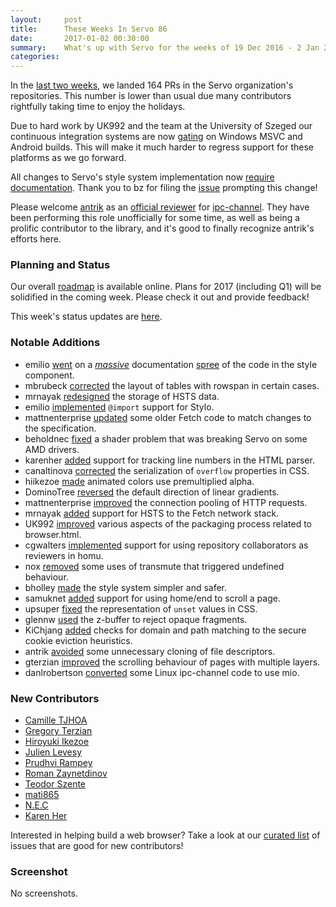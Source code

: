```yaml
---
layout:     post
title:      These Weeks In Servo 86
date:       2017-01-02 00:30:00
summary:    What's up with Servo for the weeks of 19 Dec 2016 - 2 Jan 2017
categories:
---
```


In the [last two weeks](https://github.com/pulls?utf8=%E2%9C%93&q=is%3Apr+is%3Amerged+closed%3A2016-12-19..2017-01-02+user%3Aservo+),
we landed 164 PRs in the Servo organization's repositories. This number is lower than usual due many contributors rightfully
taking time to enjoy the holidays.

Due to hard work by UK992 and the team at the University of Szeged our continuous integration systems are now
[gating](https://groups.google.com/forum/#!topic/mozilla.dev.servo/1P5-iuECa88) on Windows MSVC and Android builds. This will make it much harder to regress support for these platforms
as we go forward.

All changes to Servo's style system implementation now [require documentation](https://groups.google.com/forum/#!topic/mozilla.dev.servo/upEvlBx7w1g).
Thank you to bz for filing the [issue](https://github.com/servo/servo/issues/14765) prompting this change!

Please welcome [antrik](https://github.com/antrik/) as an [official reviewer](https://github.com/servo/saltfs/pull/568) for
[ipc-channel](https://github.com/servo/ipc-channel/). They have been performing this role unofficially for some time,
as well as being a prolific contributor to the library, and it's good to finally recognize antrik's efforts here.

### Planning and Status

Our overall [roadmap](https://github.com/servo/servo/wiki/Roadmap) is available online. Plans for 2017 (including Q1) will be
solidified in the coming week. Please check it out and provide feedback!

This week's status updates are [here](https://www.standu.ps/project/servo/).

### Notable Additions

- emilio [went](https://github.com/servo/servo/pull/14819) on a [_massive_](https://github.com/servo/servo/pull/14801) documentation [spree](https://github.com/servo/servo/pull/14802) of the code in the style component.
- mbrubeck [corrected](https://github.com/servo/servo/pull/14798) the layout of tables with rowspan in certain cases.
- mrnayak [redesigned](https://github.com/servo/servo/pull/14794) the storage of HSTS data.
- emilio [implemented](https://github.com/servo/servo/pull/14793) `@import` support for Stylo.
- mattnenterprise [updated](https://github.com/servo/servo/pull/147840) some older Fetch code to match changes to the specification.
- beholdnec [fixed](https://github.com/servo/webrender/pull/671) a shader problem that was breaking Servo on some AMD drivers.
- karenher [added](https://github.com/servo/html5ever/pull/243) support for tracking line numbers in the HTML parser.
- canaltinova [corrected](https://github.com/servo/servo/pull/14757) the serialization of `overflow` properties in CSS.
- hiikezoe [made](https://github.com/servo/servo/pull/14747) animated colors use premultiplied alpha.
- DominoTree [reversed](https://github.com/servo/servo/pull/14746) the default direction of linear gradients.
- mattnenterprise [improved](https://github.com/servo/servo/pull/14741) the connection pooling of HTTP requests.
- mrnayak [added](https://github.com/servo/servo/pull/14716) support for HSTS to the Fetch network stack.
- UK992 [improved](https://github.com/servo/servo/pull/14737) various aspects of the packaging process related to browser.html.
- cgwalters [implemented](https://github.com/servo/homu/pull/77) support for using repository collaborators as reviewers in homu.
- nox [removed](https://github.com/servo/rust-azure/pull/251) some uses of transmute that triggered undefined behaviour.
- bholley [made](https://github.com/servo/servo/pull/14662) the style system simpler and safer.
- samuknet [added](https://github.com/servo/webrender/pull/656) support for using home/end to scroll a page.
- upsuper [fixed](https://github.com/servo/servo/pull/14640) the representation of `unset` values in CSS.
- glennw [used](https://github.com/servo/webrender/pull/648) the z-buffer to reject opaque fragments.
- KiChjang [added](https://github.com/servo/servo/pull/14491) checks for domain and path matching to the secure cookie eviction heuristics.
- antrik [avoided](https://github.com/servo/ipc-channel/pull/127) some unnecessary cloning of file descriptors.
- gterzian [improved](https://github.com/servo/webrender/pull/600) the scrolling behaviour of pages with multiple layers.
- danlrobertson [converted](https://github.com/servo/ipc-channel/pull/94) some Linux ipc-channel code to use mio.

### New Contributors

- [Camille TJHOA](https://github.com/ctjhoa)
- [Gregory Terzian](https://github.com/gterzian)
- [Hiroyuki Ikezoe](https://github.com/hiikezoe)
- [Julien Levesy](https://github.com/jlevesy)
- [Prudhvi Rampey](https://github.com/prampey)
- [Roman Zaynetdinov](https://github.com/zaynetro)
- [Teodor Szente](https://github.com/teosz)
- [mati865](https://github.com/mati865)
- [N.E.C](https://github.com/beholdnec)
- [Karen Her](https://github.com/karenher)

Interested in helping build a web browser? Take a look at our [curated list](https://starters.servo.org/) of issues that are good for new contributors!

### Screenshot

No screenshots.
